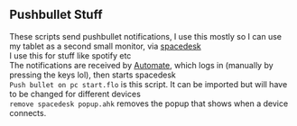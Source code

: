 ## Pushbullet Stuff

These scripts send pushbullet notifications, I use this mostly so I can use my tablet as a second small monitor, via [spacedesk](https://www.spacedesk.net/)  
I use this for stuff like spotify etc  
The notifications are received by [Automate](https://llamalab.com/automate/), which logs in (manually by pressing the keys lol), then starts spacedesk  
`Push bullet on pc start.flo` is this script. It can be imported but will have to be changed for different devices  
`remove spacedesk popup.ahk` removes the popup that shows when a device connects.
